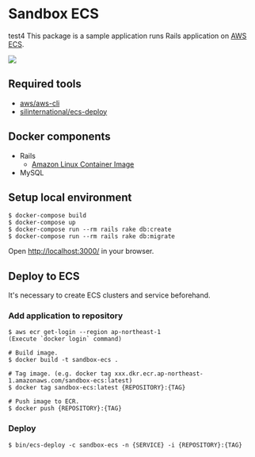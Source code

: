 # Sandbox ECS
test4
This package is a sample application runs Rails application on [AWS ECS](https://aws.amazon.com/ecs/).

<img src="https://raw.githubusercontent.com/wiki/naomichi-y/sandbox-ecs/images/cowsay.png" />

## Required tools

* [aws/aws-cli](https://github.com/aws/aws-cli)
* [silinternational/ecs-deploy](https://github.com/silinternational/ecs-deploy)

## Docker components

* Rails
  * [Amazon Linux Container Image](http://docs.aws.amazon.com/AmazonECR/latest/userguide/amazon_linux_container_image.html)
* MySQL

## Setup local environment

```
$ docker-compose build
$ docker-compose up
$ docker-compose run --rm rails rake db:create
$ docker-compose run --rm rails rake db:migrate
```
Open [http://localhost:3000/](http://localhost:3000/) in your browser.

## Deploy to ECS

It's necessary to create ECS clusters and service beforehand.

### Add application to repository

```
$ aws ecr get-login --region ap-northeast-1
(Execute `docker login` command)

# Build image.
$ docker build -t sandbox-ecs .

# Tag image. (e.g. docker tag xxx.dkr.ecr.ap-northeast-1.amazonaws.com/sandbox-ecs:latest)
$ docker tag sandbox-ecs:latest {REPOSITORY}:{TAG}

# Push image to ECR.
$ docker push {REPOSITORY}:{TAG}
```

### Deploy

```
$ bin/ecs-deploy -c sandbox-ecs -n {SERVICE} -i {REPOSITORY}:{TAG}
```
